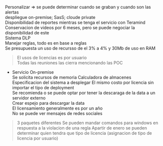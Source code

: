 Personalizar => se puede determinar cuando se graban y cuando son las alertas  
despliegue  on-premise; SasS; cloude private  
Disponibilidad de reportes mientras se tenga el servicio con Teramind  
Conservacion de videos por 6 meses, pero se puede negociar la disponibilidad de este  
Sistema DLP  
Manejar reglas, todo es en base a reglas  
Se presupuesta un uso de recursso de el 3% a 4% y 30Mb de uso en RAM  
> El usos de licencias es por usuario  
> Todas las reuniones las cierra mencionando las POC  
* Servicio On-premise  
	Se solicita recursos de memoria
	Calculadora de almacenes
	Especificacion del sistema a desplegar
El mismo costo por licencia sin importar el tipo de deployment  
Se recomienda o se puede optar por tener la descaraga de la data a un servidor externo  
Crear espejo para descargar la data  
El licensamiento generalmente es por un año  
No se puede ver mensajes de redes sociales
> 3 paquetes diferentes 
Se pueden mandar comandos para windows en respuesta a la violacion de una regla
> Apartir de enero se pueden determinar quien tendra que tipo de licencia (asignacion de tipo de licencia por usuario)
